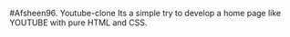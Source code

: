 #Afsheen96. Youtube-clone Its a simple try to develop a home page like YOUTUBE with pure HTML and CSS.
